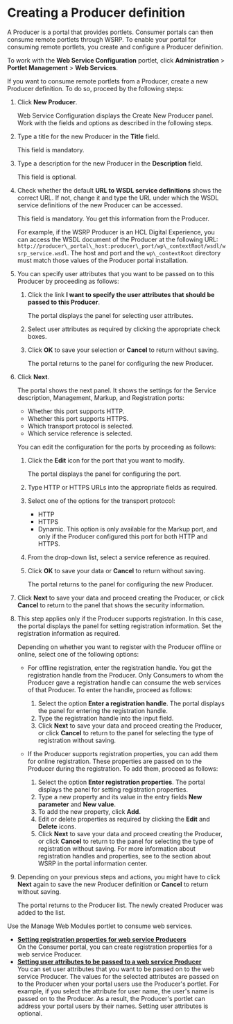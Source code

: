 # Creating a Producer definition



A Producer is a portal that provides portlets. Consumer portals can then consume remote portlets through WSRP. To enable your portal for consuming remote portlets, you create and configure a Producer definition.

To work with the **Web Service Configuration** portlet, click **Administration** \> **Portlet Management** \> **Web Services**.

If you want to consume remote portlets from a Producer, create a new Producer definition. To do so, proceed by the following steps:

1.  Click **New Producer**.

    Web Service Configuration displays the Create New Producer panel. Work with the fields and options as described in the following steps.

2.  Type a title for the new Producer in the **Title** field.

    This field is mandatory.

3.  Type a description for the new Producer in the **Description** field.

    This field is optional.

4.  Check whether the default **URL to WSDL service definitions** shows the correct URL. If not, change it and type the URL under which the WSDL service definitions of the new Producer can be accessed.

    This field is mandatory. You get this information from the Producer.

    For example, if the WSRP Producer is an HCL Digital Experience, you can access the WSDL document of the Producer at the following URL: `http://producer\_portal\_host:producer\_port/wp\_contextRoot/wsdl/wsrp_service.wsdl`. The host and port and the `wp\_contextRoot` directory must match those values of the Producer portal installation.

5.  You can specify user attributes that you want to be passed on to this Producer by proceeding as follows:

    1.  Click the link **I want to specify the user attributes that should be passed to this Producer**.

        The portal displays the panel for selecting user attributes.

    2.  Select user attributes as required by clicking the appropriate check boxes.

    3.  Click **OK** to save your selection or **Cancel** to return without saving.

        The portal returns to the panel for configuring the new Producer.

6.  Click **Next**.

    The portal shows the next panel. It shows the settings for the Service description, Management, Markup, and Registration ports:

    -   Whether this port supports HTTP.
    -   Whether this port supports HTTPS.
    -   Which transport protocol is selected.
    -   Which service reference is selected.

    You can edit the configuration for the ports by proceeding as follows:

    1.  Click the **Edit** icon for the port that you want to modify.

        The portal displays the panel for configuring the port.

    2.  Type HTTP or HTTPS URLs into the appropriate fields as required.

    3.  Select one of the options for the transport protocol:

        -   HTTP
        -   HTTPS
        -   Dynamic. This option is only available for the Markup port, and only if the Producer configured this port for both HTTP and HTTPS.

    4.  From the drop-down list, select a service reference as required.

    5.  Click **OK** to save your data or **Cancel** to return without saving.

        The portal returns to the panel for configuring the new Producer.

7.  Click **Next** to save your data and proceed creating the Producer, or click **Cancel** to return to the panel that shows the security information.

8.  This step applies only if the Producer supports registration. In this case, the portal displays the panel for setting registration information. Set the registration information as required.

    Depending on whether you want to register with the Producer offline or online, select one of the following options:

    -   For offline registration, enter the registration handle. You get the registration handle from the Producer. Only Consumers to whom the Producer gave a registration handle can consume the web services of that Producer. To enter the handle, proceed as follows:
        1.  Select the option **Enter a registration handle**. The portal displays the panel for entering the registration handle.
        2.  Type the registration handle into the input field.
        3.  Click **Next** to save your data and proceed creating the Producer, or click **Cancel** to return to the panel for selecting the type of registration without saving.

    -   If the Producer supports registration properties, you can add them for online registration. These properties are passed on to the Producer during the registration. To add them, proceed as follows:
    
        1.  Select the option **Enter registration properties**. The portal displays the panel for setting registration properties.
        2.  Type a new property and its value in the entry fields **New parameter** and **New value**.
        3.  To add the new property, click **Add**.
        4.  Edit or delete properties as required by clicking the **Edit** and **Delete** icons.
        5.  Click **Next** to save your data and proceed creating the Producer, or click **Cancel** to return to the panel for selecting the type of registration without saving.
    For more information about registration handles and properties, see to the section about WSRP in the portal information center.

9.  Depending on your previous steps and actions, you might have to click **Next** again to save the new Producer definition or **Cancel** to return without saving.

    The portal returns to the Producer list. The newly created Producer was added to the list.


Use the Manage Web Modules portlet to consume web services.

-   **[Setting registration properties for web service Producers](h_wserv_set_props.md)**  
On the Consumer portal, you can create registration properties for a web service Producer.
-   **[Setting user attributes to be passed to a web service Producer](h_wserv_set_user.md)**  
You can set user attributes that you want to be passed on to the web service Producer. The values for the selected attributes are passed on to the Producer when your portal users use the Producer's portlet. For example, if you select the attribute for user name, the user's name is passed on to the Producer. As a result, the Producer's portlet can address your portal users by their names. Setting user attributes is optional.

